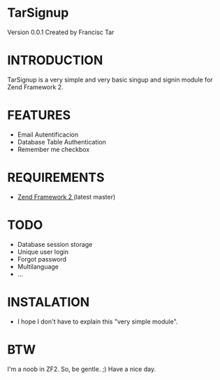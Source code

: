 TarSignup
==========
Version 0.0.1 Created by Francisc Tar

INTRODUCTION
=============
TarSignup is a very simple and very basic singup and signin module for Zend Framework 2.

FEATURES
========
- Email Autentificacion
- Database Table Authentication
- Remember me checkbox

REQUIREMENTS
=============
- <a href="https://github.com/zendframework/zf2">Zend Framework 2 </a> (latest master)

TODO
=====
- Database session storage
- Unique user login
- Forgot password
- Multilanguage
- ...

INSTALATION
============
- I hope I don't have to explain this "very simple module".

BTW
====
I'm a noob in ZF2. So, be gentle. ;) Have a nice day.
